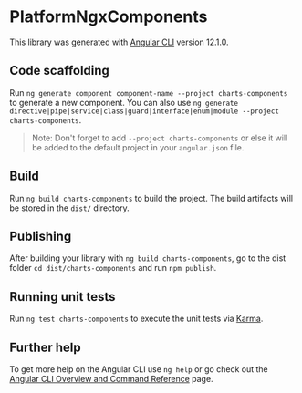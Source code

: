# PlatformNgxComponents

This library was generated with [Angular CLI](https://github.com/angular/angular-cli) version 12.1.0.

## Code scaffolding

Run `ng generate component component-name --project charts-components` to generate a new component. You can also use `ng generate directive|pipe|service|class|guard|interface|enum|module --project charts-components`.
> Note: Don't forget to add `--project charts-components` or else it will be added to the default project in your `angular.json` file.

## Build

Run `ng build charts-components` to build the project. The build artifacts will be stored in the `dist/` directory.

## Publishing

After building your library with `ng build charts-components`, go to the dist folder `cd dist/charts-components` and run `npm publish`.

## Running unit tests

Run `ng test charts-components` to execute the unit tests via [Karma](https://karma-runner.github.io).

## Further help

To get more help on the Angular CLI use `ng help` or go check out the [Angular CLI Overview and Command Reference](https://angular.io/cli) page.
